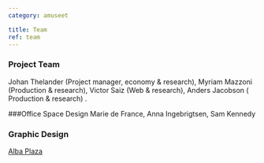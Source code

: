```yaml
---
category: amuseet

title: Team
ref: team
---
```


###  Project Team 
Johan Thelander (Project manager, economy & research), Myriam Mazzoni (Production & research), Victor Saiz (Web & research), Anders Jacobson ( Production & research) . 

###Office Space Design
Marie de France, Anna Ingebrigtsen, Sam Kennedy

### Graphic Design
[Alba Plaza](http://estudiovixen.es)